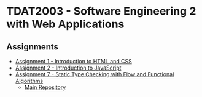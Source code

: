 # TDAT2003 - Software Engineering 2 with Web Applications

## Assignments
- [Assignment 1 - Introduction to HTML and CSS](Assignment%201%20-%20Introduction%20to%20HTML%20and%20CSS)
- [Assignment 2 - Introduction to JavaScript](Assignment%202%20-%20Introduction%20to%20JavaScript)
- [Assignment 7 - Static Type Checking with Flow and Functional Algorithms](Assignment%207%20-%20Static%20Type%20Checking%20with%20Flow%20and%20Functional%20Algorithms)
  - [Main Repository](https://github.com/janmarius/Assignment-7-Static-Type-Checking-with-Flow-and-Functional-Algorithms)
